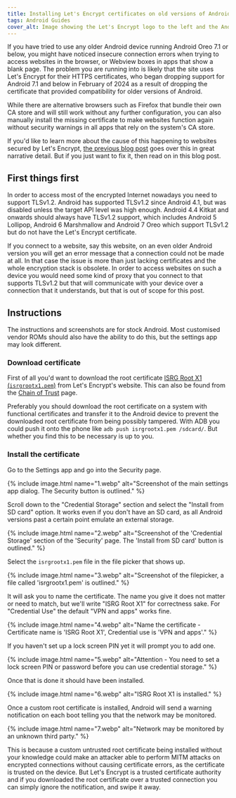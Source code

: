 ```yaml
---
title: Installing Let's Encrypt certificates on old versions of Android
tags: Android Guides
cover_alt: Image showing the Let's Encrypt logo to the left and the Android robot to the right holding a marshmallow (referencing Android 6), the marshmallow has the Let's Encrypt padlock logo edited onto it.
---
```


If you have tried to use any older Android device running Android Oreo 7.1 or below, you might have noticed insecure connection errors when trying to access websites in the browser, or Webview boxes in apps that show a blank page. The problem you are running into is likely that the site uses Let's Encrypt for their HTTPS certificates, who began dropping support for Android 7.1 and below in February of 2024 as a result of dropping the certificate that provided compatibility for older versions of Android.

While there are alternative browsers such as Firefox that bundle their own CA store and will still work without any further configuration, you can also manually install the missing certificate to make websites function again without security warnings in all apps that rely on the system's CA store.

<!--more-->

If you'd like to learn more about the cause of this happening to websites secured by Let's Encrypt, [the previous blog post](/2024/09/16/how-lets-encrypt-almost-killed-one-third-of-android/) goes over this in great narrative detail. But if you just want to fix it, then read on in this blog post.

## First things first
In order to access most of the encrypted Internet nowadays you need to support TLSv1.2. Android has supported TLSv1.2 since Android 4.1, but was disabled unless the target API level was high enough. Android 4.4 Kitkat and onwards should always have TLSv1.2 support, which includes Android 5 Lollipop, Android 6 Marshmallow and Android 7 Oreo which support TLSv1.2 but do not have the Let's Encrypt certificate.

If you connect to a website, say this website, on an even older Android version you will get an error message that a connection could not be made at all. In that case the issue is more than just lacking certificates and the whole encryption stack is obsolete. In order to access websites on such a device you would need some kind of proxy that you connect to that supports TLSv1.2 but that will communicate with your device over a connection that it understands, but that is out of scope for this post.

## Instructions
The instructions and screenshots are for stock Android. Most customised vendor ROMs should also have the ability to do this, but the settings app may look different.

### Download certificate

First of all you'd want to download the root certificate [ISRG Root X1 (`isrgrootx1.pem`)](https://letsencrypt.org/certs/isrgrootx1.pem) from Let's Encrypt's website. This can also be found from the [Chain of Trust](https://letsencrypt.org/certificates/) page.

Preferably you should download the root certificate on a system with functional certificates and transfer it to the Android device to prevent the downloaded root certificate from being possibly tampered. With ADB you could push it onto the phone like `adb push isrgrootx1.pem /sdcard/`. But whether you find this to be necessary is up to you.

### Install the certificate
Go to the Settings app and go into the Security page.

{% include image.html
	name="1.webp"
	alt="Screenshot of the main settings app dialog. The Security button is outlined." %}

Scroll down to the "Credential Storage" section and select the "Install from SD card" option. It works even if you don't have an SD card, as all Android versions past a certain point emulate an external storage.

{% include image.html
	name="2.webp"
	alt="Screenshot of the 'Credential Storage' section of the 'Security' page. The 'Install from SD card' button is outlined." %}

Select the `isrgrootx1.pem` file in the file picker that shows up.

{% include image.html
	name="3.webp"
	alt="Screenshot of the filepicker, a file called 'isrgrootx1.pem' is outlined." %}

It will ask you to name the certificate. The name you give it does not matter or need to match, but we'll write "ISRG Root X1" for correctness sake. For "Credential Use" the default "VPN and apps" works fine.

{% include image.html
	name="4.webp"
	alt="Name the certificate - Certificate name is 'ISRG Root X1', Credential use is 'VPN and apps'." %}

If you haven't set up a lock screen PIN yet it will prompt you to add one.

{% include image.html
	name="5.webp"
	alt="Attention - You need to set a lock screen PIN or password before you can use credential storage." %}

Once that is done it should have been installed.

{% include image.html
	name="6.webp"
	alt="ISRG Root X1 is installed." %}

Once a custom root certificate is installed, Android will send a warning notification on each boot telling you that the network may be monitored.

{% include image.html
	name="7.webp"
	alt="Network may be monitored by an unknown third party." %}

This is because a custom untrusted root certificate being installed without your knowledge could make an attacker able to perform MITM attacks on encrypted connections without causing certificate errors, as the certificate is trusted on the device. But Let's Encrypt is a trusted certificate authority and if you downloaded the root certificate over a trusted connection you can simply ignore the notification, and swipe it away.
